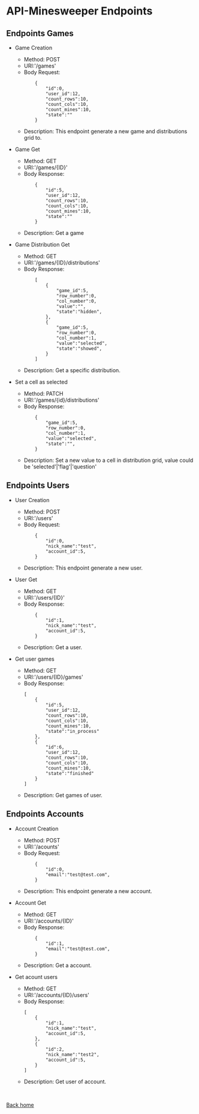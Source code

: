 # API-Minesweeper Endpoints

## Endpoints Games
- Game Creation
    - Method: POST
    - URI:'/games'
    - Body Request:
        ```
            {
                "id":0,
                "user_id":12,   
                "count_rows":10,
                "count_cols":10,
                "count_mines":10,
                "state":""
            }
        ```
    - Description: This endpoint generate a new game and distributions grid to.

- Game Get
    - Method: GET
    - URI:'/games/{ID}'
    - Body Response:
        ```
            {
                "id":5,
                "user_id":12,   
                "count_rows":10,
                "count_cols":10,
                "count_mines":10,
                "state":""
            }
        ```
    - Description: Get a game

- Game Distribution Get
    - Method: GET
    - URI:'/games/{ID}/distributions'
    - Body Response:
        ```
            [
                {
                    "game_id":5,
                    "row_number":0,   
                    "col_number":0,
                    "value":"",
                    "state":"hidden",
                },
                {
                    "game_id":5,
                    "row_number":0,   
                    "col_number":1,
                    "value":"selected",
                    "state":"showed",
                }
            ]
        ```
    - Description: Get a specific distribution.
- Set a cell as selected
    - Method: PATCH
    - URI:'/games/{id}/distributions'
    - Body Response:
        ```
            {
                "game_id":5,
                "row_number":0,   
                "col_number":1,
                "value":"selected",
                "state":"",
            }
        ```
    - Description: Set a new value to a cell in distribution grid, value could be 'selected'|'flag'|'question'

## Endpoints Users

- User Creation
    - Method: POST
    - URI:'/users'
    - Body Request:
        ```
            {
                "id":0,
                "nick_name":"test",
                "account_id":5,
            }
       ```
    - Description: This endpoint generate a new user.

- User Get
    - Method: GET
    - URI:'/users/{ID}'
    - Body Response:
        ```
            {
                "id":1,
                "nick_name":"test",
                "account_id":5,
            }
        ```
    - Description: Get a user.

- Get user games
    - Method: GET
    - URI:'/users/{ID}/games'
    - Body Response:
        ```
        [
            {
                "id":5,
                "user_id":12,   
                "count_rows":10,
                "count_cols":10,
                "count_mines":10,
                "state":"in_process"
            },
            {
                "id":6,
                "user_id":12,   
                "count_rows":10,
                "count_cols":10,
                "count_mines":10,
                "state":"finished"
            }
        ]
        ```
    - Description: Get games of user.

## Endpoints Accounts
- Account Creation
    - Method: POST
    - URI:'/acounts'
    - Body Request:
        ```
            {
                "id":0,
                "email":"test@test.com",
            }
       ```
    - Description: This endpoint generate a new account.

- Account Get
    - Method: GET
    - URI:'/accounts/{ID}'
    - Body Response:
        ```
            {
                "id":1,
                "email":"test@test.com",
            }
        ```
    - Description: Get a account.

- Get acount users
    - Method: GET
    - URI:'/accounts/{ID}/users'
    - Body Response:
        ```
        [
            {
                "id":1,
                "nick_name":"test",
                "account_id":5,
            },
            {
                "id":2,
                "nick_name":"test2",
                "account_id":5,
            }
        ]
        ```
    - Description: Get user of account.

<br>

[Back home](/README.md)
